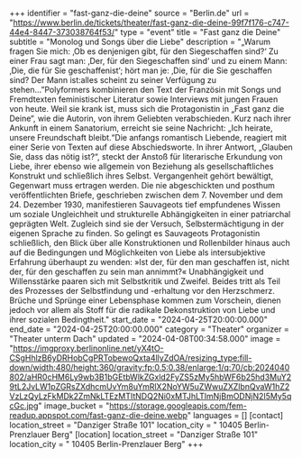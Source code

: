 +++
identifier = "fast-ganz-die-deine"
source = "Berlin.de"
url = "https://www.berlin.de/tickets/theater/fast-ganz-die-deine-99f7f176-c747-44e4-8447-373038764f53/"
type = "event"
title = "Fast ganz die Deine"
subtitle = "Monolog und Songs über die Liebe"
description = "„Warum fragen Sie mich: ‚Ob es denjenigen gibt, für den Siegeschaffen sind?‘ Zu einer Frau sagt man: ‚Der, für den Siegeschaffen sind‘ und zu einem Mann: ‚Die, die für Sie geschaffenist‘; hört man je: ‚Die, für die Sie geschaffen sind? Der Mann ist:alles scheint zu seiner Verfügung zu stehen…”Polyformers kombinieren den Text der Französin mit Songs und Fremdtexten feministischer Literatur sowie Interviews mit jungen Frauen von heute. Weil sie krank ist, muss sich die Protagonistin in „Fast ganz die Deine“, wie die Autorin, von ihrem Geliebten verabschieden. Kurz nach ihrer Ankunft in einem Sanatorium, erreicht sie seine Nachricht: „Ich heirate, unsere Freundschaft bleibt.“Die anfangs romantisch Liebende, reagiert mit einer Serie von Texten auf diese Abschiedsworte. In ihrer Antwort, „Glauben Sie, dass das nötig ist?“, steckt der Anstoß für literarische Erkundung von Liebe, ihrer ebenso wie allgemein von Beziehung als gesellschaftliches Konstrukt und schließlich ihres Selbst. Vergangenheit gehört bewältigt, Gegenwart muss ertragen werden. Die nie abgeschickten und posthum veröffentlichten Briefe, geschrieben zwischen dem 7. November und dem 24. Dezember 1930, manifestieren Sauvageots tief empfundenes Wissen um soziale Ungleichheit und strukturelle Abhängigkeiten in einer patriarchal geprägten Welt. Zugleich sind sie der Versuch, Selbstermächtigung in der eigenen Sprache zu finden. So gelingt es Sauvageots Protagonistin schließlich, den Blick über alle Konstruktionen und Rollenbilder hinaus auch auf die Bedingungen und Möglichkeiten von Liebe als intersubjektive Erfahrung überhaupt zu wenden: »Ist der, für den man geschaffen ist, nicht der, für den geschaffen zu sein man annimmt?« Unabhängigkeit und Willensstärke paaren sich mit Selbstkritik und Zweifel. Beides tritt als Teil des Prozesses der Selbstfindung und -erhaltung vor den Herzschmerz. Brüche und Sprünge einer Lebensphase kommen zum Vorschein, dienen jedoch vor allem als Stoff für die radikale Dekonstruktion von Liebe und ihrer sozialen Bedingtheit."
start_date = "2024-04-25T20:00:00.000"
end_date = "2024-04-25T20:00:00.000"
category = "Theater"
organizer = "Theater unterm Dach"
updated = "2024-04-08T00:34:58.000"
image = "https://imgproxy.berlinonline.net/yX4tO-CSgHhlzB6yDRHobCgPRTobewoQxta4llyZdOA/resizing_type:fill-down/width:480/height:360/gravity:fp:0.5:0.38/enlarge:1/q:70/cb:2024040802/aHR0cHM6Ly9wb3B1bGEtbWlkZGxld2FyZS5zMy5hbWF6b25hd3MuY29tL2JvLW1pZGRsZXdhcmUvYm8uYmRlX2NoYW5uZWwuZXZlbnQvaW1hZ2VzLzQyLzFkMDk2ZmNkLTEzMTItNDQ2Ni0xMTJhLTlmNjBmODNjN2I5My5qcGc.jpg"
image_bucket = "https://storage.googleapis.com/fem-readup.appspot.com/fast-ganz-die-deine.webp"
languages = []
[contact]
location_street = "Danziger Straße 101"
location_city = " 10405 Berlin-Prenzlauer Berg"
[location]
location_street = "Danziger Straße 101"
location_city = " 10405 Berlin-Prenzlauer Berg"
+++
